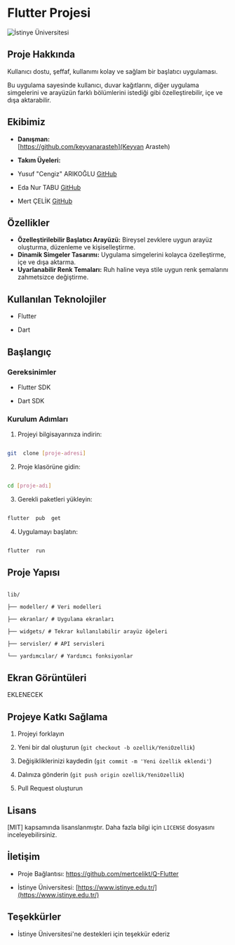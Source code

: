 
# Flutter Projesi

  

![İstinye Üniversitesi](https://www.unitededucation.com/linklogoch/istinye-university-logo.png)

  

## Proje Hakkında

Kullanıcı dostu, şeffaf, kullanımı kolay ve sağlam bir başlatıcı uygulaması.

Bu uygulama sayesinde kullanıcı, duvar kağıtlarını, diğer uygulama simgelerini ve arayüzün farklı bölümlerini istediği gibi özelleştirebilir, içe ve dışa aktarabilir.

  

## Ekibimiz

-  **Danışman:**  
[https://github.com/keyvanarasteh](Keyvan Arasteh)


-  **Takım Üyeleri:**

- Yusuf "Cengiz" ARIKOĞLU [GitHub](https://github.com/genghisatlast)

- Eda Nur TABU [GitHub](https://github.com/codewoman34)

- Mert ÇELİK [GitHub](https://github.com/mertcelikt)


  

## Özellikler

- **Özelleştirilebilir Başlatıcı Arayüzü:** Bireysel zevklere uygun arayüz oluşturma, düzenleme ve kişiselleştirme.  
- **Dinamik Simgeler Tasarımı:** Uygulama simgelerini kolayca özelleştirme, içe ve dışa aktarma.  
- **Uyarlanabilir Renk Temaları:** Ruh haline veya stile uygun renk şemalarını zahmetsizce değiştirme. 

  

## Kullanılan Teknolojiler

- Flutter

- Dart


  

## Başlangıç

  

### Gereksinimler

- Flutter SDK 

- Dart SDK 

  

### Kurulum Adımları

1. Projeyi bilgisayarınıza indirin:

```bash

git  clone [proje-adresi]

```

  

2. Proje klasörüne gidin:

```bash

cd [proje-adı]

```

  

3. Gerekli paketleri yükleyin:

```bash

flutter  pub  get

```

  

4. Uygulamayı başlatın:

```bash

flutter  run

```

  

## Proje Yapısı

```

lib/

├── modeller/ # Veri modelleri

├── ekranlar/ # Uygulama ekranları

├── widgets/ # Tekrar kullanılabilir arayüz öğeleri

├── servisler/ # API servisleri

└── yardımcılar/ # Yardımcı fonksiyonlar

```

  

## Ekran Görüntüleri

EKLENECEK

  

## Projeye Katkı Sağlama

1. Projeyi forklayın

2. Yeni bir dal oluşturun (`git checkout -b ozellik/YeniOzellik`)

3. Değişikliklerinizi kaydedin (`git commit -m 'Yeni özellik eklendi'`)

4. Dalınıza gönderin (`git push origin ozellik/YeniOzellik`)

5. Pull Request oluşturun

  

## Lisans

[MIT] kapsamında lisanslanmıştır. Daha fazla bilgi için `LICENSE` dosyasını inceleyebilirsiniz.

  

## İletişim

- Proje Bağlantısı: https://github.com/mertcelikt/Q-Flutter

- İstinye Üniversitesi: [https://www.istinye.edu.tr/](https://www.istinye.edu.tr/)

  

## Teşekkürler

- İstinye Üniversitesi'ne destekleri için teşekkür ederiz

  
  